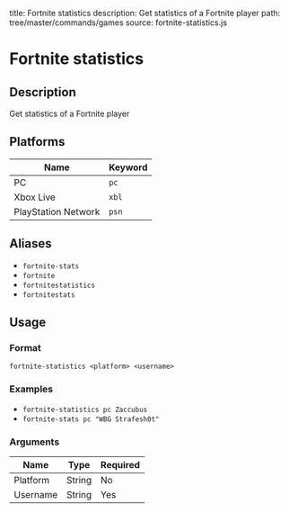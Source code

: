 title: Fortnite statistics
description: Get statistics of a Fortnite player
path: tree/master/commands/games
source: fortnite-statistics.js

# Fortnite statistics

## Description

Get statistics of a Fortnite player

## Platforms

| Name                | Keyword |
|---------------------|---------|
| PC                  | `pc`    |
| Xbox Live           | `xbl`   |
| PlayStation Network | `psn`   |

## Aliases

* `fortnite-stats`
* `fortnite`
* `fortnitestatistics`
* `fortnitestats`

## Usage

### Format

`fortnite-statistics <platform> <username>`

### Examples

* `fortnite-statistics pc Zaccubus`
* `fortnite-stats pc "WBG Strafesh0t"`

### Arguments

| Name     | Type | Required |
|----------|------|----------|
| Platform | String | No       |
| Username | String | Yes      |
